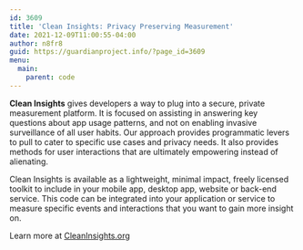 ```yaml
---
id: 3609
title: 'Clean Insights: Privacy Preserving Measurement'
date: 2021-12-09T11:00:55-04:00
author: n8fr8
guid: https://guardianproject.info/?page_id=3609
menu:
  main:
    parent: code
---
```


**Clean Insights** gives developers a way to plug into a secure, private measurement platform. It is focused on assisting in answering key questions about app usage patterns, and not on enabling invasive surveillance of all user habits. Our approach provides programmatic levers to pull to cater to specific use cases and privacy needs. It also provides methods for user interactions that are ultimately empowering instead of alienating.

Clean Insights is available as a lightweight, minimal impact, freely licensed toolkit to include in your mobile app, desktop app, website or back-end service. This code can be integrated into your application or service to measure specific events and interactions that you want to gain more insight on.

Learn more at <a href="https://cleaninsights.org">CleanInsights.org</a>

